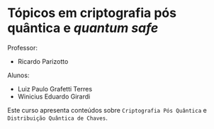 # Tópicos em criptografia pós quântica e *quantum safe*

Professor:

- Ricardo Parizotto

Alunos: 

- Luiz Paulo Grafetti Terres
- Winicius Eduardo Girardi 

Este curso apresenta conteúdos sobre `Criptografia Pós Quântica` e `Distribuição Quântica de Chaves`.